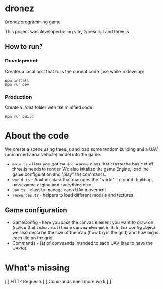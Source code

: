 # dronez
Dronez programming game.

This project was developed using vite, typescript and three.js


## How to run?

### Development
Creates a local host that runs the current code (use while in develop)

```
npm install
npm run dev
```

### Production
Create a ./dist folder with the minified code 
```
npm run build
```

# About the code
We create a scene using three.js and load some random building and a UAV (unmanned aerial vehicle) model into the game.

* `main.ts` - Here you got the `dronezGame` class that create the basic stuff three.js needs to render.
We also initalize the game Engine, load the game configuration and "play" the commands.
* `world.ts` - Another class that manages the "world" - ground. building, uavs, game engine and everything else
* `uav.ts` - class to manage each UAV movement
* `resources.ts` - helpers to load different models and textures


## Game configuration
* GameConfig - here you pass the canvas element you want to draw on (notice that `index.html`) has a canvas element in it. In this config object we also describe the size of the map (how big is the grid) and how big is each tile on the grid.
* Commands - list of commands intended to each UAV (has to have the UAVId)

# What's missing
[ ] HTTP Requests
[ ] Commands need more work
[ ]
